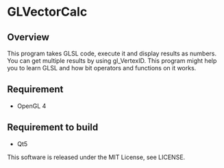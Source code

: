 GLVectorCalc
============

## Overview
This program takes GLSL code, execute it and display results as numbers.
You can get multiple results by using gl_VertexID.
This program might help you to learn GLSL and how bit operators and functions on it works.

## Requirement
* OpenGL 4

## Requirement to build
* Qt5


This software is released under the MIT License, see LICENSE.
